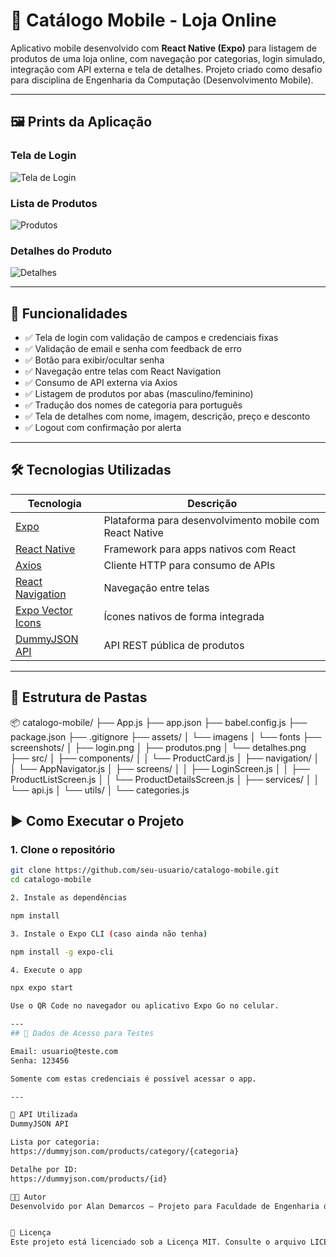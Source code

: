 # 📱 Catálogo Mobile - Loja Online

Aplicativo mobile desenvolvido com **React Native (Expo)** para listagem de produtos de uma loja online, com navegação por categorias, login simulado, integração com API externa e tela de detalhes. Projeto criado como desafio para disciplina de Engenharia da Computação (Desenvolvimento Mobile).

---

## 🖼️ Prints da Aplicação

### Tela de Login
![Tela de Login](./screenshots/login.jpeg)

### Lista de Produtos
![Produtos](./screenshots/produtos.jpeg)

### Detalhes do Produto
![Detalhes](./screenshots/detalhes.jpeg)


---

## 🚀 Funcionalidades

- ✅ Tela de login com validação de campos e credenciais fixas
- ✅ Validação de email e senha com feedback de erro
- ✅ Botão para exibir/ocultar senha
- ✅ Navegação entre telas com React Navigation
- ✅ Consumo de API externa via Axios
- ✅ Listagem de produtos por abas (masculino/feminino)
- ✅ Tradução dos nomes de categoria para português
- ✅ Tela de detalhes com nome, imagem, descrição, preço e desconto
- ✅ Logout com confirmação por alerta

---

## 🛠️ Tecnologias Utilizadas

| Tecnologia | Descrição |
|-----------|-----------|
| [Expo](https://expo.dev) | Plataforma para desenvolvimento mobile com React Native |
| [React Native](https://reactnative.dev) | Framework para apps nativos com React |
| [Axios](https://axios-http.com) | Cliente HTTP para consumo de APIs |
| [React Navigation](https://reactnavigation.org) | Navegação entre telas |
| [Expo Vector Icons](https://icons.expo.fyi) | Ícones nativos de forma integrada |
| [DummyJSON API](https://dummyjson.com/docs/products) | API REST pública de produtos |

---

## 📁 Estrutura de Pastas

📦 catalogo-mobile/
├── App.js
├── app.json
├── babel.config.js
├── package.json
├── .gitignore
├── assets/
│   └── imagens
│   └── fonts
├── screenshots/
│   ├── login.png
│   ├── produtos.png
│   └── detalhes.png
├── src/
│   ├── components/
│   │   └── ProductCard.js
│   ├── navigation/
│   │   └── AppNavigator.js
│   ├── screens/
│   │   ├── LoginScreen.js
│   │   ├── ProductListScreen.js
│   │   └── ProductDetailsScreen.js
│   ├── services/
│   │   └── api.js
│   └── utils/
│       └── categories.js


## ▶️ Como Executar o Projeto

### 1. Clone o repositório

```bash
git clone https://github.com/seu-usuario/catalogo-mobile.git
cd catalogo-mobile

2. Instale as dependências

npm install

3. Instale o Expo CLI (caso ainda não tenha)

npm install -g expo-cli

4. Execute o app

npx expo start

Use o QR Code no navegador ou aplicativo Expo Go no celular.

---
## 🧪 Dados de Acesso para Testes

Email: usuario@teste.com
Senha: 123456

Somente com estas credenciais é possível acessar o app.

---

🔄 API Utilizada
DummyJSON API

Lista por categoria:
https://dummyjson.com/products/category/{categoria}

Detalhe por ID:
https://dummyjson.com/products/{id}

👨‍💻 Autor
Desenvolvido por Alan Demarcos — Projeto para Faculdade de Engenharia da Computação - UNIFATEC.


📄 Licença
Este projeto está licenciado sob a Licença MIT. Consulte o arquivo LICENSE para mais detalhes.







